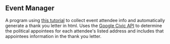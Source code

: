 ## Event Manager

A program using [this tutorial](https://www.theodinproject.com/paths/full-stack-ruby-on-rails/courses/ruby-programming/lessons/event-manager-ruby-programming) to collect event attendee info and automatically generate a thank you letter in html. Uses the [Google Civic API](https://developers.google.com/civic-information) to determine the political appointees for each attendee's listed address and includes that appointees information in the thank you letter.
